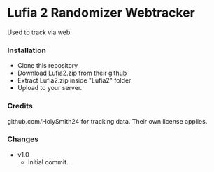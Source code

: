 
# Lufia 2 Randomizer Webtracker

Used to track via web.

### Installation

- Clone this repository
- Download Lufia2.zip from their [github](https://github.com/HolySmith24/Lufia_2Tracker)
- Extract Lufia2.zip inside "Lufia2" folder
- Upload to your server.

### Credits

github.com/HolySmith24 for tracking data. Their own license applies.

### Changes
- v1.0
	- Initial commit.
